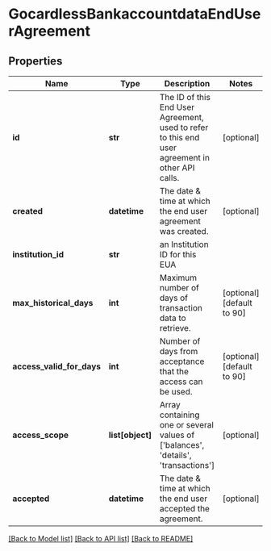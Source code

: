# GocardlessBankaccountdataEndUserAgreement

## Properties
Name | Type | Description | Notes
------------ | ------------- | ------------- | -------------
**id** | **str** | The ID of this End User Agreement, used to refer to this end user agreement in other API calls. | [optional] 
**created** | **datetime** | The date &amp; time at which the end user agreement was created. | [optional] 
**institution_id** | **str** | an Institution ID for this EUA | 
**max_historical_days** | **int** | Maximum number of days of transaction data to retrieve. | [optional] [default to 90]
**access_valid_for_days** | **int** | Number of days from acceptance that the access can be used. | [optional] [default to 90]
**access_scope** | **list[object]** | Array containing one or several values of [&#x27;balances&#x27;, &#x27;details&#x27;, &#x27;transactions&#x27;] | [optional] 
**accepted** | **datetime** | The date &amp; time at which the end user accepted the agreement. | [optional] 

[[Back to Model list]](../README.md#documentation-for-models) [[Back to API list]](../README.md#documentation-for-api-endpoints) [[Back to README]](../README.md)

